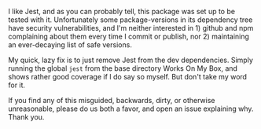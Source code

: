 I like Jest, and as you can probably tell, this package was set up to be tested
with it. Unfortunately some package-versions in its dependency tree have
security vulnerabilities, and I'm neither interested in 1) github and npm
complaining about them every time I commit or publish, nor 2) maintaining an
ever-decaying list of safe versions. 

My quick, lazy fix is to just remove Jest from the dev dependencies. Simply
running the global `jest` from the base directory Works On My Box, and shows
rather good coverage if I do say so myself. But don't take my word for it.

If you find any of this misguided, backwards, dirty, or otherwise unreasonable,
please do us both a favor, and open an issue explaining why. Thank you.
